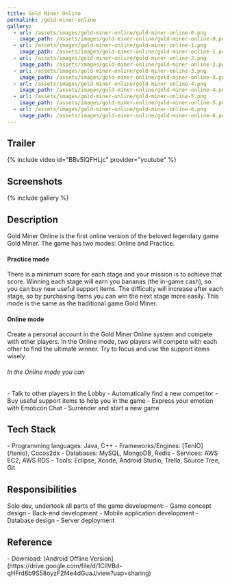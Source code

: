 ```yaml
---
title: Gold Miner Online
permalink: /gold-miner-online
gallery:
  - url: /assets/images/gold-miner-online/gold-miner-online-0.png
    image_path: /assets/images/gold-miner-online/gold-miner-online-0.png
  - url: /assets/images/gold-miner-online/gold-miner-online-1.png
    image_path: /assets/images/gold-miner-online/gold-miner-online-1.png
  - url: /assets/images/gold-miner-online/gold-miner-online-2.png
    image_path: /assets/images/gold-miner-online/gold-miner-online-2.png
  - url: /assets/images/gold-miner-online/gold-miner-online-3.png
    image_path: /assets/images/gold-miner-online/gold-miner-online-3.png
  - url: /assets/images/gold-miner-online/gold-miner-online-4.png
    image_path: /assets/images/gold-miner-online/gold-miner-online-4.png
  - url: /assets/images/gold-miner-online/gold-miner-online-5.png
    image_path: /assets/images/gold-miner-online/gold-miner-online-5.png
  - url: /assets/images/gold-miner-online/gold-miner-online-6.png
    image_path: /assets/images/gold-miner-online/gold-miner-online-6.png
---
```


<h2>Trailer</h2>
{% include video id="BBv5IQFHLjc" provider="youtube" %}

<h2>Screenshots</h2>
{% include gallery %}

<h2>Description</h2>
Gold Miner Online is the first online version of the beloved legendary game Gold Miner. The game has two modes: Online and Practice.

<h4>Practice mode</h4>
There is a minimum score for each stage and your mission is to achieve that score. Winning each stage will earn you bananas (the in-game cash), so you can buy new useful support items. The difficulty will increase after each stage, so by purchasing items you can win the next stage more easily.
This mode is the same as the traditional game Gold Miner.

<h4>Online mode</h4>
Create a personal account in the Gold Miner Online system and compete with other players. In the Online mode, two players will compete with each other to find the ultimate winner. Try to focus and use the support items wisely.

<h6>In the Online mode you can</h6>
- Talk to other players in the Lobby
- Automatically find a new competitor
- Buy useful support items to help you in the game
- Express your emotion with Emoticon Chat
- Surrender and start a new game

<h2>Tech Stack</h2>
- Programming languages: Java, C++
- Frameworks/Engines: [TenIO](/tenio), Cocos2dx
- Databases: MySQL, MongoDB, Redis
- Services: AWS EC2, AWS RDS
- Tools: Eclipse, Xcode, Android Studio, Trello, Source Tree, Git

<h2>Responsibilities</h2>
Solo dev, undertook all parts of the game development:
- Game concept design
- Back-end development
- Mobile application development
- Database design
- Server deployment

<h2>Reference</h2>
- Download: [Android Offline Version](https://drive.google.com/file/d/1CllVBd-qHFrd8b9S58oyzF2f4e4dGuaJ/view?usp=sharing)
